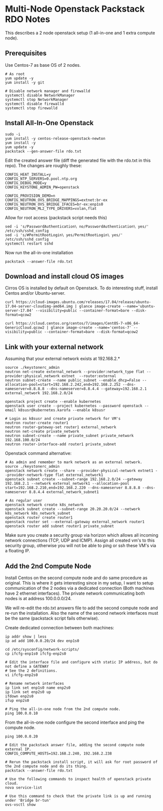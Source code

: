# Multi-Node Openstack Packstack RDO Notes

This describes a 2 node openstack setup (1 all-in-one and 1 extra compute node).

## Prerequisites
Use Centos-7 as base OS of 2 nodes.

```
# As root
yum update -y
yum install -y git

# Disable network manager and firewalld
systemctl disable NetworkManager
systemctl stop NetworkManager
systemctl disable firewalld
systemctl stop firewalld
```

## Install All-In-One Openstack
```
sudo -i
yum install -y centos-release-openstack-newton
yum install -y
yum update -y
packstack --gen-answer-file rdo.txt
```

Edit the created answer file (diff the generated file with the rdo.txt in this repo).  The changes are roughly these:

```
CONFIG_HEAT_INSTALL=y
CONFIG_NTP_SERVERS=0.pool.ntp.org
CONFIG_DEBUG_MODE=y
CONFIG_KEYSTONE_ADMIN_PW=openstack

CONFIG_PROVISION_DEMO=n
CONFIG_NEUTRON_OVS_BRIDGE_MAPPINGS=extnet:br-ex
CONFIG_NEUTRON_OVS_BRIDGE_IFACES=br-ex:enp1s0
CONFIG_NEUTRON_ML2_TYPE_DRIVERS=vxlan,flat
```

Allow for root access (packstack script needs this)

```
sed -i 's/PasswordAuthentication\ no/PasswordAuthentication\ yes/' /etc/ssh/sshd_config 
sed -i 's/#PermitRootLogin\ yes/PermitRootLogin\ yes/' /etc/ssh/sshd_config 
systemctl restart sshd
```

Now run the all-in-one installation

```
packstack --answer-file rdo.txt
```

## Download and install cloud OS images
Cirros OS is installed by default on Openstack.   To do interesting stuff, install Centos and/or Ubuntu-server.

```
curl https://cloud-images.ubuntu.com/releases/17.04/release/ubuntu-17.04-server-cloudimg-amd64.img | glance image-create --name='ubuntu-server-17.04' --visibility=public --container-format=bare --disk-format=qcow2

curl https://cloud.centos.org/centos/7/images/CentOS-7-x86_64-GenericCloud.qcow2 | glance image-create --name='centos-7' --visibility=public --container-format=bare --disk-format=qcow2
```

## Link with your external network
Assuming that your external network exists at 192.168.2.*

```
source ./keystonerc_admin
neutron net-create external_network --provider:network_type flat --provider:physical_network extnet  --router:external
neutron subnet-create --name public_subnet --enable_dhcp=False --allocation-pool=start=192.168.2.242,end=192.168.2.252 --dns-nameserver=8.8.8.8 --dns-nameserver=8.8.4.4 --gateway=192.168.2.1 external_network 192.168.2.0/24

openstack project create --enable kubernetes
openstack user create --project kubernetes --password openstack --email k8susr@kubernetes.karofa --enable k8susr

# Login as k8susr and create private network for VM's
neutron router-create router1
neutron router-gateway-set router1 external_network
neutron net-create private_network
neutron subnet-create --name private_subnet private_network 192.168.100.0/24
neutron router-interface-add router1 private_subnet
```

Openstack command alternative:
```
# As admin and remember to mark network as an external network.
source ./keystonerc_admin
openstack network create --share --provider-physical-network extnet1 --provider-network-type flat external_network1
openstack subnet create --subnet-range 192.168.2.0/24 --gateway 192.168.2.1 --network external_network1 --allocation-pool start=192.168.2.210,end=192.168.2.220 --dns-nameserver 8.8.8.8 --dns-nameserver 8.8.4.4 external_network_subnet1

# As regular user
openstack network create k8s_network
openstack subnet create --subnet-range 20.20.20.0/24 --network k8s_network k8s_network_subnet
openstack router create router1
openstack router set --external-gateway external_network router1
openstack router add subnet router1 private_subnet
```

Make sure you create a security group via horizon which allows all incoming network connections (TCP, UDP and ICMP).  Assign all created vm's to this security group, otherwise you will not be able to ping or ssh these VM's via a floating IP.

## Add the 2nd Compute Node
Install Centos on the second compute node and do same procedure as original.  This is where it gets interesting since in my setup, I want to setup communication of the 2 nodes via a dedicated connection (Both machines have 2 ethernet interfaces).  The private network communicating both nodes is at address 100.0.0.0/24.

We will re-edit the rdo.txt answers file to add the second compute node and re-run the installation.  Also the name of the second network interfaces must be the same (packstack script fails otherwise).

Create dedicated connection between both machines:

```
ip addr show | less
ip ad add 100.0.0.20/24 dev enp1s0

cd /etc/sysconfig/network-scripts/
cp ifcfg-enp1s0 ifcfg-enp2s0

# Edit the interface file and configure with static IP address, but do not define a GATEWAY
# See the 2 definitions.
vi ifcfg-enp2s0

# Rename network interfaces
ip link set enp1s0 name enp2s0
ip link set enp2s0 up
ifdown enp2s0
ifup enp2s0

# Ping the all-in-one node from the 2nd compute node.
ping 100.0.0.10
```

From the all-in-one node configure the second interface and ping the compute node.
```
ping 100.0.0.20

# Edit the packstack answer file, adding the second compute node external IP.
CONFIG_COMPUTE_HOSTS=192.168.2.240, 192.168.2.238

# Rerun the packstack install script, it will ask for root password of the 2nd compute node and do its thing.
packstack --answer-file rdo.txt

# Use the following commands to inspect health of openstack private cloud.
nova service-list

# Use this command to check that the private link is up and running under 'Bridge br-tun'
ovs-vsctl show
```


